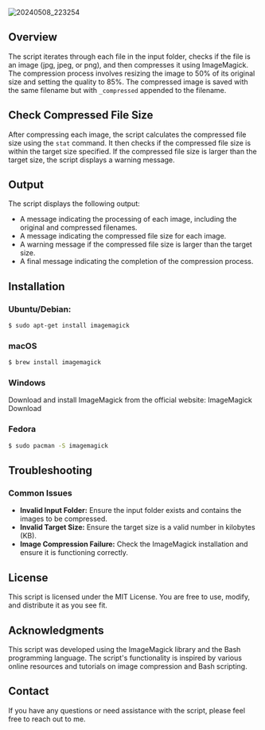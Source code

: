 
![20240508_223254](https://github.com/askadityapandey/termicture/assets/144938685/9435dbfb-adf8-4a94-b7f0-a747563f84f8)

## Overview

The script iterates through each file in the input folder, checks if the file is an image (jpg, jpeg, or png), and then compresses it using ImageMagick. The compression process involves resizing the image to 50% of its original size and setting the quality to 85%. The compressed image is saved with the same filename but with `_compressed` appended to the filename.

## Check Compressed File Size

After compressing each image, the script calculates the compressed file size using the `stat` command. It then checks if the compressed file size is within the target size specified. If the compressed file size is larger than the target size, the script displays a warning message.

## Output

The script displays the following output:

- A message indicating the processing of each image, including the original and compressed filenames.
- A message indicating the compressed file size for each image.
- A warning message if the compressed file size is larger than the target size.
- A final message indicating the completion of the compression process.
## Installation

### Ubuntu/Debian:

```bash
$ sudo apt-get install imagemagick
```

### macOS
```bash 
$ brew install imagemagick
```

### Windows
Download and install ImageMagick from the official website: ImageMagick Download

### Fedora
```bash
$ sudo pacman -S imagemagick
```



## Troubleshooting

### Common Issues

- **Invalid Input Folder:** Ensure the input folder exists and contains the images to be compressed.
- **Invalid Target Size:** Ensure the target size is a valid number in kilobytes (KB).
- **Image Compression Failure:** Check the ImageMagick installation and ensure it is functioning correctly.

## License

This script is licensed under the MIT License. You are free to use, modify, and distribute it as you see fit.

## Acknowledgments

This script was developed using the ImageMagick library and the Bash programming language. The script's functionality is inspired by various online resources and tutorials on image compression and Bash scripting.

## Contact

If you have any questions or need assistance with the script, please feel free to reach out to me.
